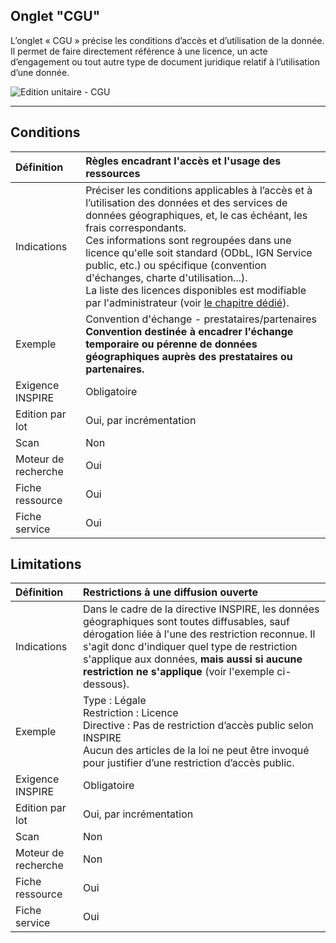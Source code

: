 ## Onglet "CGU"

L’onglet « CGU » précise les conditions d’accès et d’utilisation de la donnée. Il permet de faire directement référence à une licence, un acte d’engagement ou tout autre type de document juridique relatif à l’utilisation d’une donnée.

![Edition unitaire - CGU](/images/inv_edit_one_cgu.png "L'édition unitaire - onglet CGU")

_________

## <i class="fa fa-gavel"></i> Conditions

| Définition          | Règles encadrant l'accès et l'usage des ressources |
| :------------------ | :------------------------------------------------ |
| Indications         | Préciser les conditions applicables à l’accès et à l’utilisation des données et des services de données géographiques, et, le cas échéant, les frais correspondants.<br />Ces informations sont regroupées dans une licence qu'elle soit standard (ODbL, IGN Service public, etc.) ou spécifique (convention d'échanges, charte d'utilisation...).<br />La liste des licences disponibles est modifiable par l'administrateur (voir [le chapitre dédié](/fr/features/admin/licenses.html)).|
| Exemple             | Convention d'échange - prestataires/partenaires<br />**Convention destinée à encadrer l'échange temporaire ou pérenne de données géographiques auprès des prestataires ou partenaires.** |
| Exigence INSPIRE    | Obligatoire                   |
| Edition par lot     | Oui, par incrémentation       |
| Scan                | Non                           |
| Moteur de recherche | Oui                           |
| Fiche ressource     | Oui                           |
| Fiche service       | Oui                           |

## <i class="fa fa-lock"></i> Limitations

| Définition          | Restrictions à une diffusion ouverte      |
| :------------------ | :---------------------------------------- |
| Indications         | Dans le cadre de la directive INSPIRE, les données géographiques sont toutes diffusables, sauf dérogation liée à l'une des restriction reconnue. Il s'agit donc d'indiquer quel type de restriction s'applique aux données, **mais aussi si aucune restriction ne s'applique** (voir l'exemple ci-dessous). |
| Exemple             | Type : Légale<br />Restriction : Licence<br />Directive : Pas de restriction d’accès public selon INSPIRE<br />Aucun des articles de la loi ne peut être invoqué pour justifier d’une restriction d’accès public. |
| Exigence INSPIRE    | Obligatoire                   |
| Edition par lot     | Oui, par incrémentation       |
| Scan                | Non                           |
| Moteur de recherche | Non                           |
| Fiche ressource     | Oui                           |
| Fiche service       | Oui                           |


